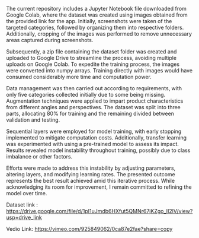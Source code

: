 The current repository includes a Jupyter Notebook file downloaded from Google Colab, where the dataset was created using images obtained from the provided link for the app. Initially, screenshots were taken of the targeted categories, followed by organizing them into respective folders. Additionally, cropping of the images was performed to remove unnecessary areas captured during screenshots.

Subsequently, a zip file containing the dataset folder was created and uploaded to Google Drive to streamline the process, avoiding multiple uploads on Google Colab. To expedite the training process, the images were converted into numpy arrays. Training directly with images would have consumed considerably more time and computation power.

Data management was then carried out according to requirements, with only five categories collected initially due to some being missing. Augmentation techniques were applied to impart product characteristics from different angles and perspectives. The dataset was split into three parts, allocating 80% for training and the remaining divided between validation and testing.

Sequential layers were employed for model training, with early stopping implemented to mitigate computation costs. Additionally, transfer learning was experimented with using a pre-trained model to assess its impact. Results revealed model instability throughout training, possibly due to class imbalance or other factors.

Efforts were made to address this instability by adjusting parameters, altering layers, and modifying learning rates. The presented outcome represents the best result achieved amid this iterative process. While acknowledging its room for improvement, I remain committed to refining the model over time.


  Dataset link :
https://drive.google.com/file/d/1pI1uJmdb6HXfut5QMNr67jKZgo_II2lV/view?usp=drive_link

Vedio Link: https://vimeo.com/925849062/0ca87e2fae?share=copy


